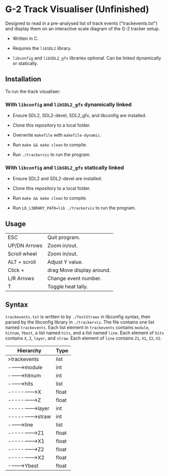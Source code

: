 # G-2 Track Visualiser (Unfinished)

Designed to read in a pre-analysed list of track events ("trackevents.txt") and display them on an interactive scale diagram of the G-2 tracker setup.

* Written in C.

* Requires the `libSDL2` library.

* `libconfig` and `libSDL2_gfx` libraries optional. Can be linked dynamically or statically.

## Installation

To run the track visualiser:

### With `libconfig` and `libSDL2_gfx` dynamically linked

* Ensure SDL2, SDL2-devel, SDL2_gfx, and libconfig are installed.

* Clone this repository to a local folder.

* Overwrite `makefile` with `makefile-dynamic`.

* Run `make && make clean` to compile.

* Run `./trackervis` to run the program.

### With `libconfig` and `libSDL2_gfx` statically linked

* Ensure SDL2 and SDL2-devel are installed.

* Clone this repository to a local folder.

* Run `make && make clean` to compile.

* Run `LD_LIBRARY_PATH=lib ./trackervis` to run the program.


## Usage

|			|						|
|---------------|-------------------------------|
|ESC		|Quit program.			|
|UP/DN Arrows	|Zoom in/out.			|
|Scroll wheel	|Zoom in/out.			|
|ALT + scroll	|Adjust Y value.		|
|Click +	|drag	Move display around.	|
|L/R Arrows	|Change event number.		|
|T		|Toggle heat tally.		|

## Syntax

`trackevents.txt` is written to by `./TestStraws` in libconfig syntax, then parsed by the libconfig library in `./trackervis`. The file contains one list named `trackevents`. Each list element in `trackevents` contains `module`, `hitnum`, `Ybest`, a list named `hits`, and a list named `line`. Each element of `hits` contains `X`, `Z`, `layer`, and `straw`. Each element of `line` contains `Z1`, `X1`, `Z2`, `X2`.

|Hierarchy	|Type	|
|---------------|-------|
|>trackevents	|list	|
|---->module	|int	|
|---->hitnum	|int	|
|---->hits	|list	|
|-------->X	|float	|
|-------->Z	|float	|
|-------->layer	|int	|
|-------->straw	|int	|
|---->line	|list	|
|-------->Z1	|float	|
|-------->X1	|float	|
|-------->Z2	|float	|
|-------->X2	|float	|
|---->Ybest	|float	|
